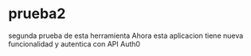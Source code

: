 # prueba2
segunda prueba de esta herramienta
Ahora esta aplicacion tiene nueva funcionalidad y autentica con API Auth0
